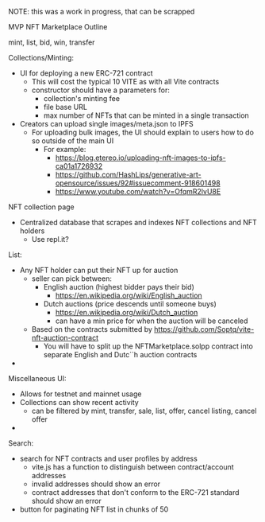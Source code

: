 NOTE: this was a work in progress, that can be scrapped

MVP NFT Marketplace Outline

mint, list, bid, win, transfer

Collections/Minting:
- UI for deploying a new ERC-721 contract
	- This will cost the typical 10 VITE as with all Vite contracts
	- constructor should have a parameters for:
		- collection's minting fee
		- file base URL
		- max number of NFTs that can be minted in a single transaction
- Creators can upload single images/meta.json to IPFS
	- For uploading bulk images, the UI should explain to users how to do so outside of the main UI
		- For example:
			- https://blog.etereo.io/uploading-nft-images-to-ipfs-ca01a1726932
			- https://github.com/HashLips/generative-art-opensource/issues/92#issuecomment-918601498
			- https://www.youtube.com/watch?v=OfqmR2lvU8E

NFT collection page
- Centralized database that scrapes and indexes NFT collections and NFT holders
	- Use repl.it?

List:
- Any NFT holder can put their NFT up for auction
	- seller can pick between:
		- English auction (highest bidder pays their bid)
			- https://en.wikipedia.org/wiki/English_auction
		- Dutch auctions (price descends until someone buys)
			- https://en.wikipedia.org/wiki/Dutch_auction
			- can have a min price for when the auction will be canceled
	- Based on the contracts submitted by https://github.com/Soptq/vite-nft-auction-contract
		- You will have to split up the NFTMarketplace.solpp contract into separate English and Dutc``h auction contracts
- 
  

Miscellaneous UI:
- Allows for testnet and mainnet usage
- Collections can show recent activity
  - can be filtered by mint, transfer, sale, list, offer, cancel listing, cancel offer
- 

Search:
- search for NFT contracts and user profiles by address
	- vite.js has a function to distinguish between contract/account addresses
	- invalid addresses should show an error
	- contract addresses that don't conform to the ERC-721 standard should show an error
- button for paginating NFT list in chunks of 50
